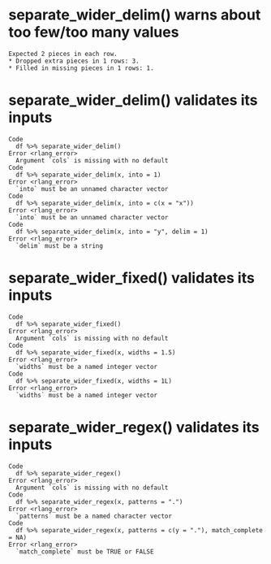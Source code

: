 # separate_wider_delim() warns about too few/too many values

    Expected 2 pieces in each row.
    * Dropped extra pieces in 1 rows: 3.
    * Filled in missing pieces in 1 rows: 1.

# separate_wider_delim() validates its inputs

    Code
      df %>% separate_wider_delim()
    Error <rlang_error>
      Argument `cols` is missing with no default
    Code
      df %>% separate_wider_delim(x, into = 1)
    Error <rlang_error>
      `into` must be an unnamed character vector
    Code
      df %>% separate_wider_delim(x, into = c(x = "x"))
    Error <rlang_error>
      `into` must be an unnamed character vector
    Code
      df %>% separate_wider_delim(x, into = "y", delim = 1)
    Error <rlang_error>
      `delim` must be a string

# separate_wider_fixed() validates its inputs

    Code
      df %>% separate_wider_fixed()
    Error <rlang_error>
      Argument `cols` is missing with no default
    Code
      df %>% separate_wider_fixed(x, widths = 1.5)
    Error <rlang_error>
      `widths` must be a named integer vector
    Code
      df %>% separate_wider_fixed(x, widths = 1L)
    Error <rlang_error>
      `widths` must be a named integer vector

# separate_wider_regex() validates its inputs

    Code
      df %>% separate_wider_regex()
    Error <rlang_error>
      Argument `cols` is missing with no default
    Code
      df %>% separate_wider_regex(x, patterns = ".")
    Error <rlang_error>
      `patterns` must be a named character vector
    Code
      df %>% separate_wider_regex(x, patterns = c(y = "."), match_complete = NA)
    Error <rlang_error>
      `match_complete` must be TRUE or FALSE


